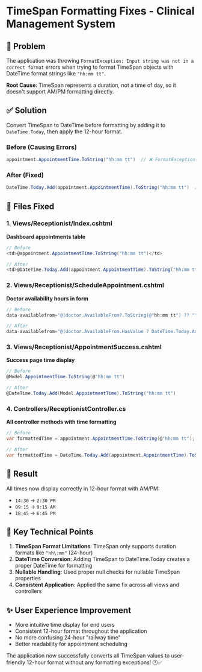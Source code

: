 # TimeSpan Formatting Fixes - Clinical Management System

## 🐛 Problem
The application was throwing `FormatException: Input string was not in a correct format` errors when trying to format TimeSpan objects with DateTime format strings like `"hh:mm tt"`.

**Root Cause**: TimeSpan represents a duration, not a time of day, so it doesn't support AM/PM formatting directly.

## ✅ Solution
Convert TimeSpan to DateTime before formatting by adding it to `DateTime.Today`, then apply the 12-hour format.

### Before (Causing Errors)
```csharp
appointment.AppointmentTime.ToString("hh:mm tt")  // ❌ FormatException
```

### After (Fixed)
```csharp
DateTime.Today.Add(appointment.AppointmentTime).ToString("hh:mm tt")  // ✅ Works
```

## 📁 Files Fixed

### 1. Views/Receptionist/Index.cshtml
**Dashboard appointments table**
```csharp
// Before
<td>@appointment.AppointmentTime.ToString("hh:mm tt")</td>

// After  
<td>@DateTime.Today.Add(appointment.AppointmentTime).ToString("hh:mm tt")</td>
```

### 2. Views/Receptionist/ScheduleAppointment.cshtml
**Doctor availability hours in form**
```csharp
// Before
data-availablefrom="@(doctor.AvailableFrom?.ToString(@"hh:mm tt") ?? "")"

// After
data-availablefrom="@(doctor.AvailableFrom.HasValue ? DateTime.Today.Add(doctor.AvailableFrom.Value).ToString("hh:mm tt") : "")"
```

### 3. Views/Receptionist/AppointmentSuccess.cshtml
**Success page time display**
```csharp
// Before
@Model.AppointmentTime.ToString(@"hh:mm tt")

// After
@DateTime.Today.Add(Model.AppointmentTime).ToString("hh:mm tt")
```

### 4. Controllers/ReceptionistController.cs
**All controller methods with time formatting**
```csharp
// Before
var formattedTime = appointment.AppointmentTime.ToString(@"hh:mm tt");

// After
var formattedTime = DateTime.Today.Add(appointment.AppointmentTime).ToString("hh:mm tt");
```

## 🎯 Result
All times now display correctly in 12-hour format with AM/PM:
- `14:30` → `2:30 PM`
- `09:15` → `9:15 AM`  
- `18:45` → `6:45 PM`

## 🔧 Key Technical Points

1. **TimeSpan Format Limitations**: TimeSpan only supports duration formats like `"hh\:mm"` (24-hour)
2. **DateTime Conversion**: Adding TimeSpan to DateTime.Today creates a proper DateTime for formatting
3. **Nullable Handling**: Used proper null checks for nullable TimeSpan properties
4. **Consistent Application**: Applied the same fix across all views and controllers

## ✨ User Experience Improvement
- More intuitive time display for end users
- Consistent 12-hour format throughout the application  
- No more confusing 24-hour "railway time"
- Better readability for appointment scheduling

The application now successfully converts all TimeSpan values to user-friendly 12-hour format without any formatting exceptions! 🕐✅